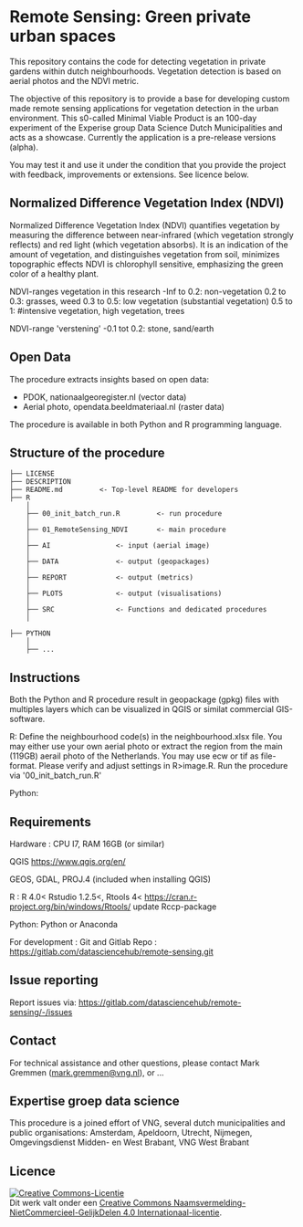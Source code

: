 # Remote Sensing: Green private urban spaces

This repository contains the code for detecting vegetation in private gardens within dutch neighbourhoods.
Vegetation detection is based on aerial photos and the NDVI metric. 

The objective of this repository is to provide a base for developing custom made remote sensing applications for vegetation detection in the urban environment. 
This s0-called Minimal Viable Product is an 100-day experiment of the Experise group Data Science Dutch Municipalities and acts as a showcase. 
Currently the application is a pre-release versions (alpha).

You may test it and use it under the condition that you provide the project with feedback, improvements or extensions. See licence below. 

## Normalized Difference Vegetation Index (NDVI)

Normalized Difference Vegetation Index (NDVI) quantifies vegetation by measuring the difference between near-infrared (which vegetation strongly reflects) 
and red light (which vegetation absorbs). It is an indication of the amount of vegetation, and distinguishes vegetation from soil, minimizes topographic effects
NDVI is chlorophyll sensitive, emphasizing the green color of a healthy plant.

NDVI-ranges vegetation in this research
       -Inf to 0.2: non-vegetation
        0.2 to 0.3: grasses, weed
        0.3 to 0.5: low vegetation (substantial vegetation)
        0.5 to 1: #intensive vegetation, high vegetation, trees

NDVI-range 'verstening'
       -0.1 tot 0.2: stone, sand/earth

## Open Data
The procedure extracts insights based on open data:
- PDOK, nationaalgeoregister.nl (vector data)
- Aerial photo, opendata.beeldmateriaal.nl (raster data)

The procedure is available in both Python and R programming language.

## Structure of the procedure

```
├── LICENSE
├── DESCRIPTION
├── README.md         <- Top-level README for developers
├── R
	│
	├── 00_init_batch_run.R  	 	<- run procedure
	│
	├── 01_RemoteSensing_NDVI      	<- main procedure
	│
	├── AI				  <- input (aerial image)
	│
	├── DATA			  <- output (geopackages)
	│
	├── REPORT            <- output (metrics)
	│
	├── PLOTS             <- output (visualisations) 
	│	
	├── SRC               <- Functions and dedicated procedures
	│

├── PYTHON
    │
	├── ...

```

## Instructions

Both the Python and R procedure result in geopackage (gpkg) files with multiples layers which
can be visualized in QGIS or similat commercial GIS-software. 

R: Define the neighbourhood code(s) in the neighbourhood.xlsx file. 
You may either use your own aerial photo or extract the region
from the main (119GB) aerail photo of the Netherlands. You may 
use ecw or tif as file-format. Please verify and adjust settings in 
R>image.R. 
Run the procedure via '00_init_batch_run.R'

Python:

## Requirements
Hardware : CPU I7, RAM 16GB (or similar)

QGIS
https://www.qgis.org/en/

GEOS, GDAL, PROJ.4 (included when installing QGIS)

R : 
R 4.0<
Rstudio 1.2.5<, 
Rtools 4<
https://cran.r-project.org/bin/windows/Rtools/
update Rccp-package 

Python:
Python or Anaconda 

For development : Git and Gitlab
Repo : https://gitlab.com/datasciencehub/remote-sensing.git

## Issue reporting
Report issues via:
https://gitlab.com/datasciencehub/remote-sensing/-/issues

## Contact
For technical assistance and other questions, please contact
Mark Gremmen (mark.gremmen@vng.nl), or ...

## Expertise groep data science
This procedure is a joined effort of VNG, several dutch municipalities and public organisations: Amsterdam, Apeldoorn, Utrecht, Nijmegen, Omgevingsdienst Midden- en West Brabant, VNG West Brabant

## Licence
<a rel="license" href="http://creativecommons.org/licenses/by-nc-sa/4.0/"><img alt="Creative Commons-Licentie" style="border-width:0" src="https://i.creativecommons.org/l/by-nc-sa/4.0/88x31.png" /></a><br />Dit werk valt onder een <a rel="license" href="http://creativecommons.org/licenses/by-nc-sa/4.0/">Creative Commons Naamsvermelding-NietCommercieel-GelijkDelen 4.0 Internationaal-licentie</a>.

